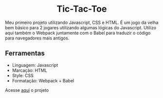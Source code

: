 <div align="center">
  <h1 align="center">Tic-Tac-Toe</h1>
</div>

Meu primeiro projeto utilizando Javascript, CSS e HTML. É um jogo da velha bem básico para 2 jogares utilizando algumas lógicas do Javascript. Utilizo aqui também o Webpack juntamente com o Babel para traduzir o código para navegadores mais antigos.

## Ferramentas
- Linguagem: Javascript
- Marcação: HTML
- Style: CSS
- Formatação: Webpack + Babel

Acesse <a href="https://tictactoebyuzel.netlify.app/">aqui</a> o projeto
